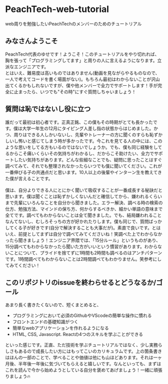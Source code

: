 # PeachTech-web-tutorial
web周りを勉強したいPeachTechのメンバーのためのチュートリアル

## みなさんようこそ
PeachTech代表のゆせです！ようこそ！このチュートリアルをやり切れれば、胸を張って「プログラミングしてます」と周りの人に言えるようになります。立派なエンジニアです。<br/>
とはいえ、難易度は高いものではありません(動画を見ながらやるものなので、一人で考えてコードを書く場面がない)。もちろん最初はわからないことが沢山出てくるかもしれないですが、僕や他メンバーで全力でサポートします！手が完全に止まったら、いつでも"その時"にすぐ質問しちゃいましょう！

## 質問は恥ではないし役に立つ
誰だって最初は初心者です。正真正銘、この僕もその時期がとても長かったです。僕は大学一年生の12月にタイピング人差し指の状態からはじめました。かつ、周りはできる人しかいないし、先輩やトレーナーの方に聞くのすらも恥ずかしいし怖いと感じてしまう時が多かったです。今これを見てる人の中には、このような思いをしてる方もいるのではないでしょうか。でも、僕も同じ経験をしてるからこそ痛いくらいその気持ちがわかるし、だからこそ助けたい、全力でサポートしたい気持ちがあります。どんな些細なことでも、疑問に思ったことはすぐ調べてみて、それでも整理されなかったらいつでも僕に聞いてください。これが一番伸びる子の共通点だと思います。10人以上の後輩やインターン生を教えてきた僕が言えることです。<br/><br/>
僕は、自分よりできる人にとにかく聞いて吸収することが一番成長する秘訣だと思います。僕は聞くことは恥ずかしくないんだと確信してから、嫌われるくらいまで先輩にいろんなことを自分から聞きました。エラー解決、調べる時の検索の仕方、勉強方法、マインドの保ち方、何からするべきか、細かい単語の意味まで全てです。調べてもわからないことは全て聞きました。でも、結局嫌われることなんてないし、むしろそっちの方が好かれたりします。僕も同じで、質問ばっかしてくる子が好きです(自分で解決することも大事だが)。素直で良いです。とはいえ、前提としてまずは自分で調べてみてくださいね！笑調べた上でわからなかったら聞きましょう！エンジニア界隈では、「15分ルール」というものがあり、15分調べてもわからなかったら聞いた方がいいという慣習があります。わからないことについて、プライドを捨てずに1時間も2時間も調べるのはアンチパターンです。1時間調べてもわからないことは2時間調べてもわかりません。笑参考にしてみてください！

## このリポジトリのissueを終わらせるとどうなるか/ゴール
あまり長く書きたくないので、短くまとめると、
- プログラミングにおいて必須のGithubやVScodeの簡単な操作に慣れる
- フロントエンドの基礎知識がつく
- 簡単なwebアプリケーションを作れるようになる
- HTML, CSS, Javascript. Reactの4つのスキルを学ぶことができる

といった感じです。正直、ただ技術を学ぶチュートリアルではなく、少し実務らしさもあるので成長したい方にはもってこいのカリキュラムです。上の箇条書きはほんの一部のことで、学べることや価値は他にも山ほどあります。それは一ヶ月後、半年後一年後に気づいてもらえると嬉しいです。なんといっても、まずはこれを読んで今から始めようとしている自分を褒めてあげましょう！一緒に頑張りましょう🔥


